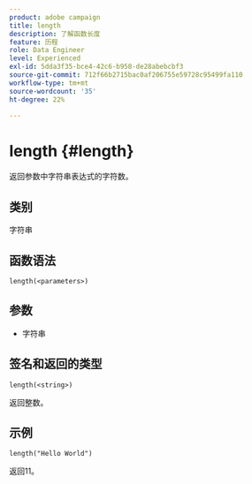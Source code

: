 ```yaml
---
product: adobe campaign
title: length
description: 了解函数长度
feature: 历程
role: Data Engineer
level: Experienced
exl-id: 5dda3f35-bce4-42c6-b958-de28abebcbf3
source-git-commit: 712f66b2715bac0af206755e59728c95499fa110
workflow-type: tm+mt
source-wordcount: '35'
ht-degree: 22%

---
```


# length {#length}

返回参数中字符串表达式的字符数。

## 类别

字符串

## 函数语法

`length(<parameters>)`

## 参数

* 字符串

## 签名和返回的类型

`length(<string>)`

返回整数。

## 示例

`length("Hello World")`

返回11。
